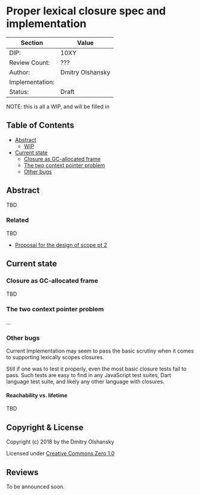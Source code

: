 # Proper lexical closure spec and implementation


| Section         | Value                                                           |
|-----------------|-----------------------------------------------------------------|
| DIP:            | 10XY                                                            |
| Review Count:   | ??? |                                         | |
| Author:         | Dmitry Olshansky     |
| Implementation: |                                                                 |
| Status:         | Draft                                                           |

[Most Recent]: ???

NOTE: this is all a WIP, and will be filled in 

## Table of Contents

* [Abstract](#abstract)
  * [WIP](#related)
* [Current state](#current_state)
  * [Closure as GC-allocated frame](#benefits)
  * [The two context pointer problem](#the_two_context_pointer_problem)
  * [Other bugs](#other_bugs)

## Abstract

TBD

### Related


TBD

* [Proposal for the design of scope pt 2](http://www.digitalmars.com/d/archives/digitalmars/D/Re_Proposal_for_design_of_scope_Was_Re_Opportunities_for_D_236705.html)

## Current state

### Closure as GC-allocated frame

TBD

### The two context pointer problem

...

### Other bugs

Current Implementation may seem to pass the basic scrutiny when it comes to supporting lexically scopes closures. 

Still if one was to test it properly, even the most basic closure tests fail to pass. Such tests are easy to find in any JavaScript test suites, Dart language test suite, and likely any other language with closures.


#### Reachability vs. lifetime

TBD


## Copyright & License

Copyright (c) 2018 by the Dmitry Olshansky

Licensed under [Creative Commons Zero 1.0](https://creativecommons.org/publicdomain/zero/1.0/legalcode.txt)

## Reviews

To be announced soon.
